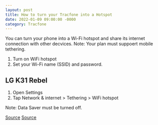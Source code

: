 ```yaml
---
layout: post
title: How to turn your Tracfone into a Hotspot
date: 2022-01-09 09:00:00 -0000
category: Tracfone
---
```


You can turn your phone into a Wi-Fi hotspot and share its internet connection with other decvices.
Note: Your plan must suppoert mobile tethering.

1. Turn on WiFi hotspot
2. Set your Wi-Fi name (SSID) and password.

## LG K31 Rebel

1. Open Settings
2. Tap Network & internet > Tethering > WiFi hotspot

Note: Data Saver must be turned off.

[Source](https://www.t-mobile.com/support/devices/android/lg-g6/smartphone-mobile-hotspot-lg-g6)
[Source](http://www.android.com/tether#wifi)
